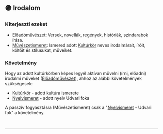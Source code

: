 ## 🟣 Irodalom

### Kiterjeszti ezeket

- [Előadóművészet](../kepzettsegek.szekunder/eloadomuveszet.md): Versek, novellák, regények, históriák, színdarabok írása.
- [Művészetismeret](../kepzettsegek.szekunder/muveszetismeret.md): Ismered adott [Kultúrkör](../fortelyok.kiemelt/kulturkor.md) neves irodalmárait, íróit, költőit és stílusukat, műveiket.

### Követelmény

Hogy az adott kultúrkörben képes legyél aktívan művelni (írni, előadni) irodalmi műveket ([Előadóművészet](../kepzettsegek.szekunder/eloadomuveszet.md)), ahhoz az alábbi követelmények szükségesek:
- [Kultúrkör](../fortelyok.kiemelt/kulturkor.md) - adott kultúra ismerete
- [Nyelvismeret](../fortelyok.kiemelt/nyelvismeret.md) - adott nyelv Udvari foka

A passzív fogyasztásra (Művészetismeret) csak a  "[Nyelvismeret](../fortelyok.kiemelt/nyelvismeret.md) - Udvari fok" a követelmény.

<br />

---
